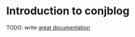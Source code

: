 # Introduction to conjblog

TODO: write [great documentation](http://jacobian.org/writing/what-to-write/)
